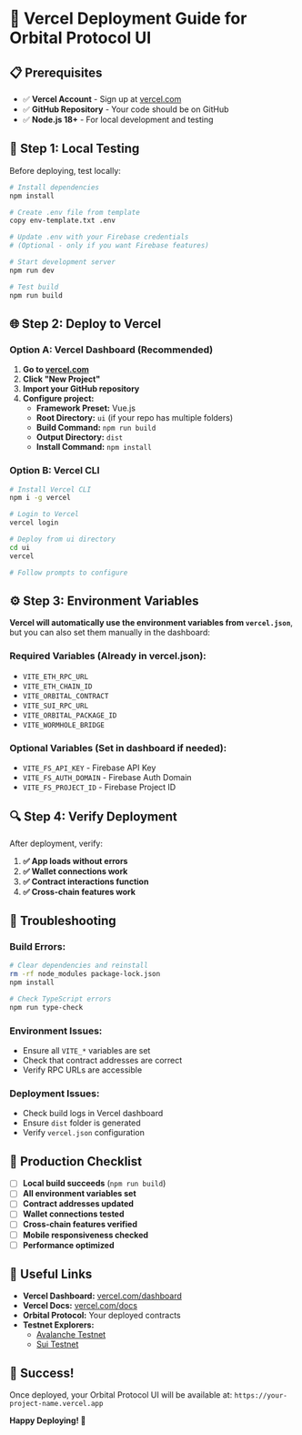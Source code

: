 # 🚀 Vercel Deployment Guide for Orbital Protocol UI

## 📋 **Prerequisites**

- ✅ **Vercel Account** - Sign up at [vercel.com](https://vercel.com)
- ✅ **GitHub Repository** - Your code should be on GitHub
- ✅ **Node.js 18+** - For local development and testing

## 🔧 **Step 1: Local Testing**

Before deploying, test locally:

```bash
# Install dependencies
npm install

# Create .env file from template
copy env-template.txt .env

# Update .env with your Firebase credentials
# (Optional - only if you want Firebase features)

# Start development server
npm run dev

# Test build
npm run build
```

## 🌐 **Step 2: Deploy to Vercel**

### **Option A: Vercel Dashboard (Recommended)**

1. **Go to [vercel.com](https://vercel.com)**
2. **Click "New Project"**
3. **Import your GitHub repository**
4. **Configure project:**
   - **Framework Preset:** Vue.js
   - **Root Directory:** `ui` (if your repo has multiple folders)
   - **Build Command:** `npm run build`
   - **Output Directory:** `dist`
   - **Install Command:** `npm install`

### **Option B: Vercel CLI**

```bash
# Install Vercel CLI
npm i -g vercel

# Login to Vercel
vercel login

# Deploy from ui directory
cd ui
vercel

# Follow prompts to configure
```

## ⚙️ **Step 3: Environment Variables**

**Vercel will automatically use the environment variables from `vercel.json`**, but you can also set them manually in the dashboard:

### **Required Variables (Already in vercel.json):**
- `VITE_ETH_RPC_URL`
- `VITE_ETH_CHAIN_ID`
- `VITE_ORBITAL_CONTRACT`
- `VITE_SUI_RPC_URL`
- `VITE_ORBITAL_PACKAGE_ID`
- `VITE_WORMHOLE_BRIDGE`

### **Optional Variables (Set in dashboard if needed):**
- `VITE_FS_API_KEY` - Firebase API Key
- `VITE_FS_AUTH_DOMAIN` - Firebase Auth Domain
- `VITE_FS_PROJECT_ID` - Firebase Project ID

## 🔍 **Step 4: Verify Deployment**

After deployment, verify:

1. **✅ App loads without errors**
2. **✅ Wallet connections work**
3. **✅ Contract interactions function**
4. **✅ Cross-chain features work**

## 🚨 **Troubleshooting**

### **Build Errors:**
```bash
# Clear dependencies and reinstall
rm -rf node_modules package-lock.json
npm install

# Check TypeScript errors
npm run type-check
```

### **Environment Issues:**
- Ensure all `VITE_*` variables are set
- Check that contract addresses are correct
- Verify RPC URLs are accessible

### **Deployment Issues:**
- Check build logs in Vercel dashboard
- Ensure `dist` folder is generated
- Verify `vercel.json` configuration

## 🌟 **Production Checklist**

- [ ] **Local build succeeds** (`npm run build`)
- [ ] **All environment variables set**
- [ ] **Contract addresses updated**
- [ ] **Wallet connections tested**
- [ ] **Cross-chain features verified**
- [ ] **Mobile responsiveness checked**
- [ ] **Performance optimized**

## 🔗 **Useful Links**

- **Vercel Dashboard:** [vercel.com/dashboard](https://vercel.com/dashboard)
- **Vercel Docs:** [vercel.com/docs](https://vercel.com/docs)
- **Orbital Protocol:** Your deployed contracts
- **Testnet Explorers:** 
  - [Avalanche Testnet](https://testnet.snowtrace.io)
  - [Sui Testnet](https://suiexplorer.com)

## 🎉 **Success!**

Once deployed, your Orbital Protocol UI will be available at:
`https://your-project-name.vercel.app`

**Happy Deploying! 🚀**
